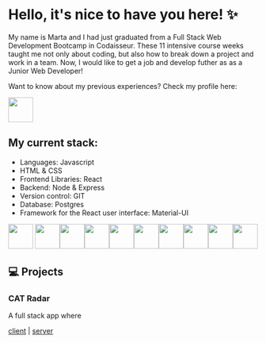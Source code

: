 # Hello, it's nice to have you here! ✨

My name is Marta and I had just graduated from a Full Stack Web Development Bootcamp in Codaisseur. These 11 intensive course weeks taught me not only about coding, but also how to break down a project and work in a team. Now, I would like to get a job and develop futher as as a Junior Web Developer!
 
Want to know about my previous experiences? 
Check my profile here: 

<a href="https://www.linkedin.com/in/martapanasiuk/"> <img src="https://pnggrid.com/wp-content/uploads/2021/05/Linkedin-logo-Transparent-Image-1024x1024.png" width="50"/></a>

## My current stack:
- Languages: Javascript
- HTML & CSS
- Frontend Libraries: React
- Backend: Node & Express
- Version control: GIT
- Database: Postgres
- Framework for the React user interface: Material-UI


<img src="https://user-images.githubusercontent.com/93147753/173065594-a151f35c-f9a6-4579-80a1-25d0a331c78c.png" width="50"/> <img src="https://user-images.githubusercontent.com/93147753/173063413-679e23fb-5f47-4425-ad69-bc4d8a61aac9.png" width="50"/><img src="https://user-images.githubusercontent.com/93147753/173060618-5590df9a-54e1-4f72-b1c0-aa04c18035d4.png" width="50"/><img src="https://user-images.githubusercontent.com/93147753/173066773-3aa2b585-d465-4c69-8a41-436a7a4b717d.png" width="50"/><img src="https://user-images.githubusercontent.com/93147753/173066854-0d92284f-ae1f-4d3a-a5a6-5576feb27d7b.png" width="50"/><img src="https://user-images.githubusercontent.com/93147753/173067181-8b2fa791-4ad8-41a8-af01-d73669f46dd9.png" width="50"/><img src="https://user-images.githubusercontent.com/93147753/173074143-4313fa26-aa20-454b-97c8-4e17fdc76500.png" width="50"/><img src="https://user-images.githubusercontent.com/93147753/173067321-f02c438e-327f-4c34-bd9e-faf9a99f3a8a.png" width="50"/><img src="https://user-images.githubusercontent.com/93147753/173069096-0338e01d-f49e-4f2e-8ec9-6bb001f0176a.png" width="50"/><img src="https://user-images.githubusercontent.com/93147753/173071740-ac81eff2-b1bf-4698-a7ae-99cf3263cead.png" width="50"/>

## 💻 Projects

### CAT Radar
A full stack app where 

<a href="https://github.com/MartaPanasyuk/Cats-in-Amsterdam_Front-End">client</a> | <a href="https://github.com/MartaPanasyuk/Cats-in-Amsterdam_Back-End">server</a>

<!--
**MartaPanasyuk/MartaPanasyuk** is a ✨ _special_ ✨ repository because its `README.md` (this file) appears on your GitHub profile.

Here are some ideas to get you started:

- 🔭 I’m currently working on ...
- 🌱 I’m currently learning ...
- 👯 I’m looking to collaborate on ...
- 🤔 I’m looking for help with ...
- 💬 Ask me about ...
- 📫 How to reach me: ...
- 😄 Pronouns: ...
- ⚡ Fun fact: ...
-->
